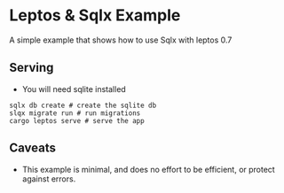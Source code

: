 # Leptos & Sqlx Example

A simple example that shows how to use Sqlx with leptos 0.7

## Serving

- You will need sqlite installed

```shell
sqlx db create # create the sqlite db
slqx migrate run # run migrations
cargo leptos serve # serve the app
```

## Caveats

- This example is minimal, and does no effort to be efficient, or protect against errors.
